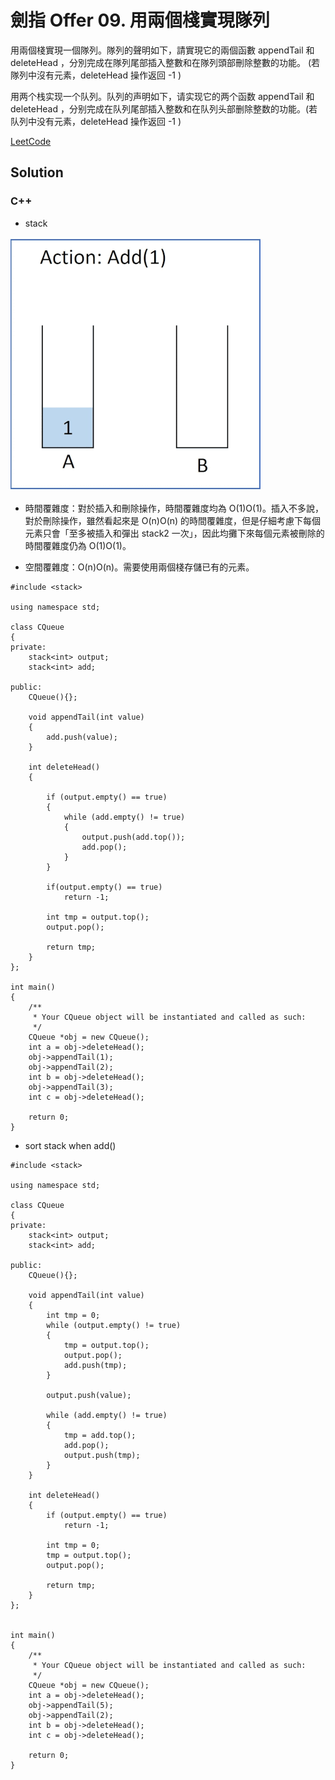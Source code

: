 # 劍指 Offer 09. 用兩個棧實現隊列
用兩個棧實現一個隊列。隊列的聲明如下，請實現它的兩個函數 appendTail 和 deleteHead ，分別完成在隊列尾部插入整數和在隊列頭部刪除整數的功能。
(若隊列中沒有元素，deleteHead 操作返回 -1 )

用两个栈实现一个队列。队列的声明如下，请实现它的两个函数 appendTail 和 deleteHead ，分别完成在队列尾部插入整数和在队列头部删除整数的功能。(若队列中没有元素，deleteHead 操作返回 -1 )

[LeetCode](https://leetcode-cn.com/problems/yong-liang-ge-zhan-shi-xian-dui-lie-lcof)

## Solution  

### C++
* stack

<img src="img/09.gif" width = "400"/>

* 時間覆雜度：對於插入和刪除操作，時間覆雜度均為 O(1)O(1)。插入不多說，對於刪除操作，雖然看起來是 O(n)O(n) 的時間覆雜度，但是仔細考慮下每個元素只會「至多被插入和彈出 stack2 一次」，因此均攤下來每個元素被刪除的時間覆雜度仍為 O(1)O(1)。

* 空間覆雜度：O(n)O(n)。需要使用兩個棧存儲已有的元素。
```
#include <stack>

using namespace std;

class CQueue
{
private:
    stack<int> output;
    stack<int> add;

public:
    CQueue(){};

    void appendTail(int value)
    {
        add.push(value);
    }

    int deleteHead()
    {
        
        if (output.empty() == true)
        {
            while (add.empty() != true)
            {
                output.push(add.top());
                add.pop();
            }
        }

        if(output.empty() == true)
            return -1;

        int tmp = output.top();
        output.pop();

        return tmp;
    }
};

int main()
{
    /**
     * Your CQueue object will be instantiated and called as such:
     */
    CQueue *obj = new CQueue();
    int a = obj->deleteHead();
    obj->appendTail(1);
    obj->appendTail(2);
    int b = obj->deleteHead();
    obj->appendTail(3);
    int c = obj->deleteHead();

    return 0;
}
```

* sort stack when add()

```
#include <stack>

using namespace std;

class CQueue
{
private:
    stack<int> output;
    stack<int> add;

public:
    CQueue(){};

    void appendTail(int value)
    {
        int tmp = 0;
        while (output.empty() != true)
        {
            tmp = output.top();
            output.pop();
            add.push(tmp);
        }

        output.push(value);

        while (add.empty() != true)
        {
            tmp = add.top();
            add.pop();
            output.push(tmp);
        }
    }

    int deleteHead()
    {
        if (output.empty() == true)
            return -1;
        
        int tmp = 0;
        tmp = output.top();
        output.pop();

        return tmp;
    }
};


int main()
{
    /**
     * Your CQueue object will be instantiated and called as such:
     */
    CQueue *obj = new CQueue();
    int a = obj->deleteHead();
    obj->appendTail(5);
    obj->appendTail(2);
    int b = obj->deleteHead();
    int c = obj->deleteHead();

    return 0;
}
```